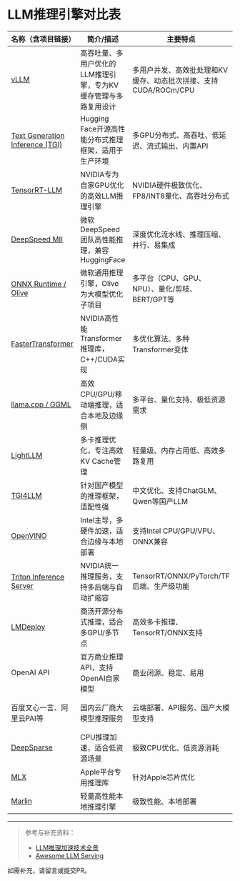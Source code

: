 # LLM推理引擎对比表

| 名称（含项目链接） | 简介/描述 | 主要特点 | 开源/商业情况 | 支持模型 |
|-------------------|-----------|----------|--------------|----------|
| [vLLM](https://github.com/vllm-project/vllm) | 高吞吐量、多用户优化的LLM推理引擎，专为KV缓存管理与多路复用设计 | 多用户并发、高效批处理和KV缓存、动态批次拼接、支持CUDA/ROCm/CPU | 开源（Apache 2.0） | Llama、GPT、Mistral、Baichuan等主流LLM |
| [Text Generation Inference (TGI)](https://github.com/huggingface/text-generation-inference) | Hugging Face开源高性能分布式推理框架，适用于生产环境 | 多GPU分布式、高吞吐、低延迟、流式输出、内置API | 开源（Apache 2.0），Hugging Face商用服务 | HuggingFace Transformers支持的大多数模型 |
| [TensorRT-LLM](https://github.com/NVIDIA/TensorRT-LLM) | NVIDIA专为自家GPU优化的高效LLM推理引擎 | NVIDIA硬件极致优化、FP8/INT8量化、高吞吐分布式 | 开源（Apache 2.0），NVIDIA支持 | Llama、GPT、Mistral、Phi等主流LLM |
| [DeepSpeed MII](https://github.com/microsoft/DeepSpeed-MII) | 微软DeepSpeed团队高性能推理，兼容HuggingFace | 深度优化流水线、推理压缩、并行、易集成 | 开源（MIT） | HuggingFace Transformers主流模型 |
| [ONNX Runtime / Olive](https://github.com/microsoft/onnxruntime) | 微软通用推理引擎，Olive为大模型优化子项目 | 多平台（CPU、GPU、NPU）、量化/剪枝、BERT/GPT等 | 开源（MIT） | ONNX格式及部分Transformers模型 |
| [FasterTransformer](https://github.com/NVIDIA/FasterTransformer) | NVIDIA高性能Transformer推理库，C++/CUDA实现 | 多优化算法、多种Transformer变体 | 开源（Apache 2.0） | GPT、BERT、T5、Llama等 |
| [llama.cpp / GGML](https://github.com/ggerganov/llama.cpp) | 高效CPU/GPU/移动端推理，适合本地及边缘侧 | 多平台、量化支持、极低资源需求 | 开源（MIT/Apache 2.0） | Llama, Mistral, Qwen, Baichuan, Phi等 |
| [LightLLM](https://github.com/ModelTC/LightLLM) | 多卡推理优化，专注高效KV Cache管理 | 轻量级、内存占用低、高效多路复用 | 开源（Apache 2.0） | Llama、Qwen、Baichuan等 |
| [TGI4LLM](https://github.com/TGI4LLM/TGI4LLM) | 针对国产模型的推理框架，适配性强 | 中文优化、支持ChatGLM、Qwen等国产LLM | 开源 | ChatGLM, Qwen等国产大模型 |
| [OpenVINO](https://github.com/openvinotoolkit/openvino) | Intel主导，多硬件加速，适合边缘与本地部署 | 支持Intel CPU/GPU/VPU、ONNX兼容 | 开源 | ONNX及部分Transformer模型 |
| [Triton Inference Server](https://github.com/triton-inference-server/server) | NVIDIA统一推理服务，支持多后端与自动扩缩容 | TensorRT/ONNX/PyTorch/TF后端、生产级功能 | 开源（BSD-3） | 主流深度学习框架模型 |
| [LMDeploy](https://github.com/InternLM/lmdeploy) | 商汤开源分布式推理，适合多GPU/多节点 | 高效多卡推理、TensorRT/ONNX支持 | 开源 | Llama、Qwen、Baichuan等 |
| OpenAI API | 官方商业推理API，支持OpenAI自家模型 | 商业闭源、稳定、易用 | 商业闭源 | GPT-3/4系列 |
| 百度文心一言、阿里云PAI等 | 国内云厂商大模型推理服务 | 云端部署、API服务、国产大模型支持 | 商业闭源 | 文心一言、Qwen、ChatGLM等 |
| [DeepSparse](https://github.com/neuralmagic/deepsparse) | CPU推理加速，适合低资源场景 | 极致CPU优化、低资源消耗 | 开源 | ONNX格式为主 |
| [MLX](https://github.com/ml-explore/mlx) | Apple平台专用推理库 | 针对Apple芯片优化 | 开源 | Llama等 |
| [Marlin](https://github.com/kaiokendev/marlin) | 轻量高性能本地推理引擎 | 极致性能、本地部署 | 开源 | Llama等4bit量化模型 |

---

> 参考与补充资料：
> - [LLM推理加速技术全景](https://github.com/Oneflow-Inc/llm_inference_accelerate)
> - [Awesome LLM Serving](https://github.com/HFrost0/awesome-llm-serving)

如需补充，请留言或提交PR。
